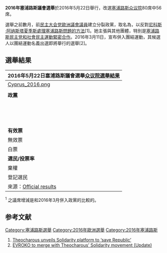 **2016年塞浦路斯議會選舉**於2016年5月22日舉行，改選[塞浦路斯众议院](../Page/众议院_\(塞浦路斯\).md "wikilink")80席中56席。

選舉之前數月，前[民主大会党](../Page/民主大会党.md "wikilink")[歐洲議會議員](../Page/歐洲議會議員.md "wikilink")建立分裂政黨，取名為，以反對[尼科斯·阿纳斯塔夏季斯處理](../Page/尼科斯·阿纳斯塔夏季斯.md "wikilink")[塞浦路斯問題的方法](../Page/塞浦路斯問題.md "wikilink")\[1\]。她主張與其他團體，特別是[塞浦路斯民主党和](../Page/塞浦路斯民主党.md "wikilink")[社會民主運動緊密合作](../Page/社會民主運動.md "wikilink")。2016年3月11日，宣布併入團結運動，其候選人以團結運動名義出選即將舉行的選舉\[2\]。

## 選舉結果

| 2016年5月22日塞浦路斯議會選舉[众议院選舉結果](../Page/众议院_\(塞浦路斯\).md "wikilink")                                                                             |
| ------------------------------------------------------------------------------------------------------------------------------------------- |
| [Cyprus_2016.png](https://zh.wikipedia.org/wiki/File:Cyprus_2016.png "fig:Cyprus_2016.png")                                                |
|                                                                                                                                             |
| **政黨**                                                                                                                                      |
|                                                                                                                                             |
|                                                                                                                                             |
|                                                                                                                                             |
|                                                                                                                                             |
|                                                                                                                                             |
|                                                                                                                                             |
|                                                                                                                                             |
|                                                                                                                                             |
|                                                                                                                                             |
|                                                                                                                                             |
|                                                                                                                                             |
|                                                                                                                                             |
|                                                                                                                                             |
|                                                                                                                                             |
| **有效票**                                                                                                                                     |
| 無效票                                                                                                                                         |
| 白票                                                                                                                                          |
| **選民/投票率**                                                                                                                                  |
| 棄權                                                                                                                                          |
| 登記選民                                                                                                                                        |
| 來源：[Official results](https://web.archive.org/web/20160522232858/http://www.ekloges.gov.cy/English/PARLIAMENTARY_ELECTIONS_2016/Islandwide) |

<sup>1</sup> 之議席增減是和2016年3月併入政黨的比較的。

## 参考文献

[Category:塞浦路斯選舉](https://zh.wikipedia.org/wiki/Category:塞浦路斯選舉 "wikilink")
[Category:2016年歐洲選舉](https://zh.wikipedia.org/wiki/Category:2016年歐洲選舉 "wikilink")
[Category:2016年塞浦路斯](https://zh.wikipedia.org/wiki/Category:2016年塞浦路斯 "wikilink")

1.  [Theocharous unveils Solidarity platform to ‘save
    Republic’](http://cyprus-mail.com/2016/01/15/theocharous-unveils-solidarity-platform-to-save-republic/)
2.  [EVROKO to merge with Theocharous’ Solidarity movement
    (Update)](http://cyprus-mail.com/2016/03/11/evroko-to-merge-with-theocharous-solidarity-movement/)
